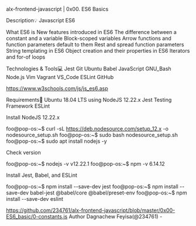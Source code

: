 alx-frontend-javascript | 0x00. ES6 Basics

Description💡
Javascript ES6

What ES6 is
New features introduced in ES6
The difference between a constant and a variable
Block-scoped variables
Arrow functions and function parameters default to them
Rest and spread function parameters
String templating in ES6
Object creation and their properties in ES6
Iterators and for-of loops

Technologies & Tools💻
Jest Git Ubuntu Babel JavaScript GNU_Bash Node.js Vim Vagrant VS_Code ESLint GitHub

https://www.w3schools.com/js/js_es6.asp

Requirements🔨
Ubuntu 18.04 LTS using NodeJS 12.22.x
Jest Testing Framework
ESLint

Install NodeJS 12.22.x

foo@pop-os:~$ curl -sL https://deb.nodesource.com/setup_12.x -o nodesource_setup.sh
foo@pop-os:~$ sudo bash nodesource_setup.sh
foo@pop-os:~$ sudo apt install nodejs -y

Check version

foo@pop-os:~$ nodejs -v
v12.22.1
foo@pop-os:~$ npm -v
6.14.12

Install Jest, Babel, and ESLint

foo@pop-os:~$ npm install --save-dev jest
foo@pop-os:~$ npm install --save-dev babel-jest @babel/core @babel/preset-env
foo@pop-os:~$ npm install --save-dev eslint

https://github.com/234761/alx-frontend-javascript/blob/master/0x00-ES6_basic/0-constants.js
Author
Dagnachew Feyisa(@234761) -    

